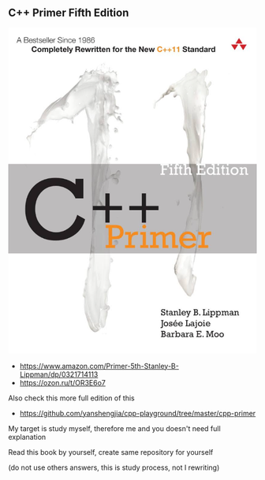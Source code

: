 ## C++ Primer Fifth Edition

![](../docs/1-cpp-primer.png)

- https://www.amazon.com/Primer-5th-Stanley-B-Lippman/dp/0321714113
- https://ozon.ru/t/OR3E6o7

Also check this more full edition of this
- https://github.com/yanshengjia/cpp-playground/tree/master/cpp-primer

My target is study myself, therefore me and you doesn't need full explanation

Read this book by yourself, create same repository for yourself

(do not use others answers, this is study process, not I rewriting)
